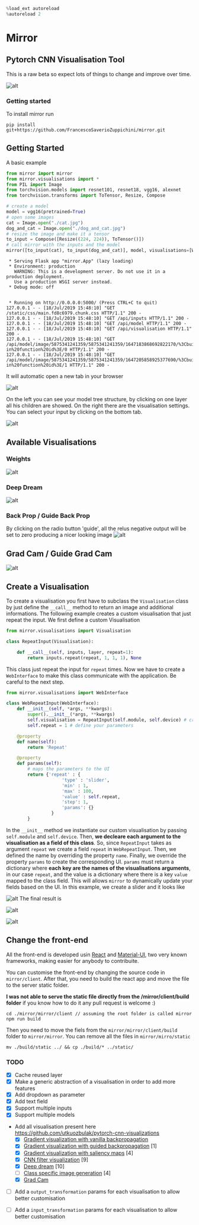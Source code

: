 

```python
%load_ext autoreload
%autoreload 2

```

# Mirror
## Pytorch CNN Visualisation Tool

This is a raw beta so expect lots of things to change and improve over time.

![alt](https://github.com/FrancescoSaverioZuppichini/mirror/blob/master/resources/mirror.gif?raw=true)

### Getting started

To install mirror run

```
pip install git+https://github.com/FrancescoSaverioZuppichini/mirror.git
```

## Getting Started

A basic example


```python
from mirror import mirror
from mirror.visualisations import *
from PIL import Image
from torchvision.models import resnet101, resnet18, vgg16, alexnet
from torchvision.transforms import ToTensor, Resize, Compose

# create a model
model = vgg16(pretrained=True)
# open some images
cat = Image.open("./cat.jpg")
dog_and_cat = Image.open("./dog_and_cat.jpg")
# resize the image and make it a tensor
to_input = Compose([Resize((224, 224)), ToTensor()])
# call mirror with the inputs and the model
mirror([to_input(cat), to_input(dog_and_cat)], model, visualisations=[WebBackProp, WebGradCam, WebDeepDream])
```

     * Serving Flask app "mirror.App" (lazy loading)
     * Environment: production
       WARNING: This is a development server. Do not use it in a production deployment.
       Use a production WSGI server instead.
     * Debug mode: off


     * Running on http://0.0.0.0:5000/ (Press CTRL+C to quit)
    127.0.0.1 - - [18/Jul/2019 15:48:10] "GET /static/css/main.fd8c6979.chunk.css HTTP/1.1" 200 -
    127.0.0.1 - - [18/Jul/2019 15:48:10] "GET /api/inputs HTTP/1.1" 200 -
    127.0.0.1 - - [18/Jul/2019 15:48:10] "GET /api/model HTTP/1.1" 200 -
    127.0.0.1 - - [18/Jul/2019 15:48:10] "GET /api/visualisation HTTP/1.1" 200 -
    127.0.0.1 - - [18/Jul/2019 15:48:10] "GET /api/model/image/5875341241359/5875341241359/1647183868692822170/%3Cbuilt-in%20function%20id%3E/0 HTTP/1.1" 200 -
    127.0.0.1 - - [18/Jul/2019 15:48:10] "GET /api/model/image/5875341241359/5875341241359/1647205858925377690/%3Cbuilt-in%20function%20id%3E/1 HTTP/1.1" 200 -


It will automatic open a new tab in your browser

![alt](https://github.com/FrancescoSaverioZuppichini/mirror/blob/master/resources/mirror.png?raw=true)

On the left you can see your model tree structure, by clicking on one layer all his children are showed. On the right there are the visualisation settings. You can select your input by clicking on the bottom tab.

![alt](https://raw.githubusercontent.com/FrancescoSaverioZuppichini/mirror/master/resources/inputs.png)


## Available Visualisations
### Weights
![alt](https://github.com/FrancescoSaverioZuppichini/mirror/blob/master/resources/weights.png?raw=true)
### Deep Dream
![alt](https://github.com/FrancescoSaverioZuppichini/mirror/blob/master/resources/deepdream.png?raw=true)
### Back Prop / Guide Back Prop
By clicking on the radio button 'guide', all the relus negative output will be set to zero producing a nicer looking image
![alt](https://github.com/FrancescoSaverioZuppichini/mirror/blob/master/resources/backprop.png?raw=true)
## Grad Cam / Guide Grad Cam
![alt](https://github.com/FrancescoSaverioZuppichini/mirror/blob/master/resources/grad_cam.png?raw=true)


## Create a Visualisation
To create a visualisation you first have to subclass the `Visualisation` class by just define the `__call__` method to return an image and additional informations. The following example creates a custom visualisation that just repeat the input. We first define a custom Visualisation


```python
from mirror.visualisations import Visualisation

class RepeatInput(Visualisation):

    def __call__(self, inputs, layer, repeat=1):
        return inputs.repeat(repeat, 1, 1, 1), None

```

This class just repeat the input for `repeat` times. Now we have to create a `WebInterface` to make this class communicate with the application. Be careful to the next step.


```python
from mirror.visualisations import WebInterface

class WebRepeatInput(WebInterface):
    def __init__(self, *args, **kwargs):
        super().__init__(*args, **kwargs)
        self.visualisation = RepeatInput(self.module, self.device) # create your visualisation
        self.repeat = 1 # define your parameters

    @property
    def name(self):
        return 'Repeat'

    @property
    def params(self):
        # maps the parameters to the UI
        return {'repeat' : {
                     'type' : 'slider',
                     'min' : 1,
                     'max' : 100,
                     'value' : self.repeat,
                     'step': 1,
                     'params': {}
                 }
        }

```

In the `__init__` method we instantiate our custom visualisation by passing `self.module` and `self.device`. Then, **we decleare each argument to the visualisation as a field of this class**. So, since `RepeatInput` takes as argument `repeat` we create a field `repeat` in `WebRepeatInput`. Then, we defined the name by overriding the property `name`. Finally, we override the property `params` to create the corresponding UI. `params` must return a dictionary where **each key are the names of the visualisations arguments**, in our case `repeat`, and the value is a dictionary where there is a key `value` mapped to the class field. This will allows `mirror` to dynamically update your fields based on the UI. In this example, we create a slider and it looks like

![alt](https://github.com/FrancescoSaverioZuppichini/mirror/blob/master/resources/repeat_slider.jpg?raw=true)
The final result is 

![alt](https://github.com/FrancescoSaverioZuppichini/mirror/blob/master/resources/repeat_example.jpg?raw=true)


![alt](https://github.com/FrancescoSaverioZuppichini/mirror/blob/master/resources/dummy.jpg?raw=true)


## Change the front-end
All the front-end is developed usin [React](https://reactjs.org/) and [Material-UI](https://material-ui.com/), two very known frameworks, making easier for anybody to contribuite.

You can customise the front-end by changing the source code in `mirror/client`. After that, you need to build the react app and move the file to the server static folder.

**I was not able to serve the static file directly from the /mirror/client/build folder** if you know how to do it any pull request is welcome :)

```
cd ./mirror/mirror/client // assuming the root folder is called mirror
npm run build
```
Then you need to move the fiels from the `mirror/mirror/client/build` folder to `mirror/mirror`. You can remove all the files in `mirror/mirro/static`
```
mv ./build/static ../ && cp ./build/* ../static/
```

### TODO
- [x] Cache reused layer 
- [x] Make a generic abstraction of a visualisation in order to add more features  
- [x] Add dropdown as parameter
- [x] Add text field
- [x] Support multiple inputs
- [x] Support multiple models
- Add all visualisation present here https://github.com/utkuozbulak/pytorch-cnn-visualizations
    * [x] [Gradient visualization with vanilla backpropagation](#gradient-visualization)
    * [x] [Gradient visualization with guided backpropagation](#gradient-visualization) [1]
    * [x] [Gradient visualization with saliency maps](#gradient-visualization) [4]
    * [x] [CNN filter visualization](#convolutional-neural-network-filter-visualization) [9]
    * [x] [Deep dream](#deep-dream) [10]
    * [ ] [Class specific image generation](#class-specific-image-generation) [4]
    * [x] [Grad Cam](https://arxiv.org/abs/1610.02391)

- [ ] Add a `output_transformation` params for each visualisation to allow better customisation 
- [ ] Add a `input_transformation` params for each visualisation to allow better customisation 


```python

```
